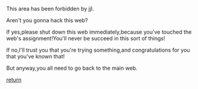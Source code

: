 This area has been forbidden by jjl.

Aren't you gonna hack this web?

If yes,please shut down this web immediately,because you've touched the web's assignment!You'll never be succeed in this sort of things!

If no,I'll trust you that you're trying something,and congratulations for you that you've known that!

But anyway,you all need to go back to the main web.

[return](juruojjl.github.io)
